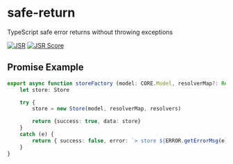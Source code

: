 # safe-return
TypeScript safe error returns without throwing exceptions

[![JSR](https://jsr.io/badges/@americanpelican/safe-return)](https://jsr.io/@americanpelican/safe-return) [![JSR Score](https://jsr.io/badges/@americanpelican/safe-return/score)](https://jsr.io/@americanpelican/safe-return)

## Promise Example

```ts
export async function storeFactory (model: CORE.Model, resolverMap?: Record<CORE.IRI, Resolver> | undefined, resolvers?: Array<Resolver> | undefined): Promise<Safe<Store>> {
	let store: Store

	try {
		store = new Store(model, resolverMap, resolvers)

		return {success: true, data: store}
	}
	catch (e) {
		return { success: false, error: `> store ${ERROR.getErrorMsg(e)}` }
	}
}
```